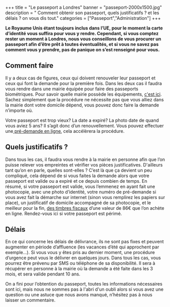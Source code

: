 +++
title = "Le passeport a Londres"
banner = "passeport-2000x1500.jpg"
description = " Comment obtenir son passeport, quels justificatifs ? et les délais ? on vous dis tout."
categories = ["Passeport","Administration"]
+++

**Le Royaume Unis étant toujours inclus dans l’UE, pour le moment la carte d’identité vous suffira pour vous y rendre. Cependant, si vous comptez rester un moment à Londres, nous vous conseillons de vous procurer un passeport afin d’être prêt à toutes éventualités, et si vous ne savez pas comment vous y prendre, pas de panique on s’est renseigné pour vous.**

## Comment faire

Il y a deux cas de figures, ceux qui doivent renouveler leur passeport et ceux qui font la demande pour la première fois. Dans les deux cas il faudra vous rendre dans une mairie équipée pour faire des passeports biométriques. Pour savoir quelle mairie possède les équipements, <a href="https://passeport.ants.gouv.fr/Services-associes/Ou-faire-une-demande-de-passeport-CNI">c'est ici</a>. Sachez simplement que la procédure ne nécessite pas que vous alliez dans la mairie dont votre domicile dépend, vous pouvez donc faire la demande n’importe où.

Votre passeport est trop vieux? La date a expiré? La photo date de quand vous aviez 5 ans? Il s’agit donc d’un renouvellement. Vous pouvez effectuer une<a href="https://passeport.ants.gouv.fr/Vos-demarches/Realiser-une-pre-demande-de-passeport"> pré-demande en ligne</a>, cela accélèrera la procédure.

## Quels justificatifs ?

Dans tous les cas, il faudra vous rendre à la mairie en personne afin que l’on puisse relever vos empreintes et vérifier vos pièces justificatives. D'ailleurs tant qu’on en parle, quelles sont-elles ? C’est là que ça devient un peu compliqué, cela dépend de si vous faites la demande alors que votre passeport est valide ou a expiré et ce depuis combien de temps. En résumé, si votre passeport est valide, vous l’emmenez en ayant fait une photocopie, avec une photo d’identité, votre numéro de pré-demande si vous avez fait la démarche sur internet (sinon vous remplirez les papiers sur place), un justificatif de domicile accompagné de sa photocopie, et le meilleur pour la fin, <a href="https://timbres.impots.gouv.fr/index.jsp">des timbres fiscaux</a> d’une valeur de 86€ que l’on achète en ligne. Rendez-vous ici si votre passeport est périmé.

## Délais

En ce qui concerne les délais de délivrance, ils ne sont pas fixes et peuvent augmenter en période d’affluence (les vacances d’été qui approchent par exemple…). Si vous vous y êtes pris au dernier moment, une procédure d’urgence peut vous le délivrer en quelques jours. Dans tous les cas, vous pourrez être prévenu par SMS ou téléphone de sa disponibilité. Il sera à récupérer en personne à la mairie où la demande a été faite dans les 3 mois, et sera valide pendant 10 ans.

On a fini pour l’obtention du passeport, toutes les informations nécessaires sont ici, mais nous ne sommes pas à l'abri d'un oubli alors si vous avez une question ou une astuce que nous avons manqué, n’hésitez pas à nous laisser un commentaire.
